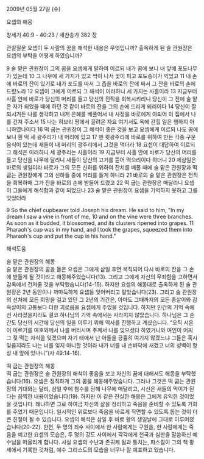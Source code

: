 2009년 05월 27일 (수)

요셉의 해몽



창세기 40:9 - 40:23 / 새찬송가 382 장


관찰질문
요셉이 두 사람의 꿈을 해석한 내용은 무엇입니까?
출옥하게 된 술 관원장은 요셉의 부탁을 어떻게 하였습니까?

9 술 맡은 관원장이 그의 꿈을 요셉에게 말하여 이르되 내가 꿈에 보니 내 앞에 포도나무가 있는데 10 그 나무에 세 가지가 있고 싹이 나서 꽃이 피고 포도송이가 익었고 11 내 손에 바로의 잔이 있기로 내가 포도를 따서 그 즙을 바로의 잔에 짜서 그 잔을 바로의 손에 드렸노라 12 요셉이 그에게 이르되 그 해석이 이러하니 세 가지는 사흘이라 13 지금부터 사흘 안에 바로가 당신의 머리를 들고 당신의 전직을 회복시키리니 당신이 그 전에 술 맡은 자가 되었을 때에 하던 것 같이 바로의 잔을 그의 손에 드리게 되리이다 14 당신이 잘 되시거든 나를 생각하고 내게 은혜를 베풀어서 내 사정을 바로에게 아뢰어 이 집에서 나를 건져 주소서 15 나는 히브리 땅에서 끌려온 자요 여기서도 옥에 갇힐 일은 행하지 아니하였나이다 16 떡 굽는 관원장이 그 해석이 좋은 것을 보고 요셉에게 이르되 나도 꿈에 보니 흰 떡 세 광주리가 내 머리에 있고 17 맨 윗광주리에 바로를 위하여 만든 각종 구운 음식이 있는데 새들이 내 머리의 광주리에서 그것을 먹더라 18 요셉이 대답하여 이르되 그 해석은 이러하니 세 광주리는 사흘이라 19 지금부터 사흘 안에 바로가 당신의 머리를 들고 당신을 나무에 달리니 새들이 당신의 고기를 뜯어 먹으리이다 하더니 20 제삼일은 바로의 생일이라 바로가 그의 모든 신하를 위하여 잔치를 베풀 때에 술 맡은 관원장과 떡 굽는 관원장에게 그의 신하들 중에 머리를 들게 하니라 21 바로의 술 맡은 관원장은 전직을 회복하매 그가 잔을 바로의 손에 받들어 드렸고 22 떡 굽는 관원장은 매달리니 요셉이 그들에게 해석함과 같이 되었으나 23 술 맡은 관원장이 요셉을 기억하지 못하고 그를 잊었더라 

9 So the chief cupbearer told Joseph his dream. He said to him, "In my dream I saw a vine in front of me, 10 and on the vine were three branches. As soon as it budded, it blossomed, and its clusters ripened into grapes. 11 Pharaoh's cup was in my hand, and I took the grapes, squeezed them into Pharaoh's cup and put the cup in his hand."

해석도움





술 맡은 관원장의 해몽  
술 맡은 관원장의 꿈을 들은 요셉은 그에게 삼일 후면 복직되어 다시 바로의 잔을 그 손에 받들게 될 것이라고 해몽해주었습니다(13). 그리고 그에게 자신의 무죄함을 고하면서 감옥에서 건져줄 것을 부탁했습니다(14-15). 하지만 요셉의 해몽대로 출옥하게 된 술 관원장은 2년 동안이나 까마득하게 요셉을 잊어버리고 말았습니다(23). 그리고 술 관원장의 선처에 모든 희망을 걸고 있던 그 2년의 기간은, 아마도 그때까지의 모든 종살이와 감옥살이의 고통보다 더한 괴로움을 요셉에게 주었을 것입니다. 하지만 인간의 기억 속에선 사라졌을지라도 결코 하나님의 기억 속에서는 사라지지 않았습니다. 하나님은 그 순간도 당신의 시간에 당신의 일을 이루기 위해 역사를 진행하고 계셨습니다. “오직 시온이 이르기를 여호와께서 나를 버리시며 주께서 나를 잊으셨다 하였거니와 여인이 어찌 그 젖 먹는 자식을 잊겠으며 자기 태에서 난 아들을 긍휼히 여기지 않겠느냐 그들은 혹시 잊을지라도 나는 너를 잊지 아니할 것이라 내가 너를 내 손바닥에 새겼고 너의 성벽이 항상 내 앞에 있나니”(사 49:14-16).        

떡 굽는 관원장의 해몽  
떡 굽는 관원장은 술 관원장의 해석이 좋음을 보고 자신의 꿈에 대해서도 해몽을 부탁했습니다(16). 요셉은 정직하게 그의 꿈을 해몽해주었습니다. 그러나 그것은 떡 굽는 관원장의 기대와는 달리, 삼일 후에 참수를 당해 나무에 매달리고, 시신은 새들의 먹이가 된다는 끔찍한 내용이었습니다(19). 하지만 이 같은 진실한 해몽은 그에게 유익한 것이었을 것입니다. 왜냐하면 그로 하여금 자신의 삶을 정리하고 죽음을 준비할 수 있도록 기회를 주었기 때문입니다. 일시적인 위로보다 죽음을 바르게 직면할 수 있도록 돕는 것이 더 큰 친절이 될 수 있습니다. 요셉의 해석은 삼일 후 바로 왕의 생일날에 그대로 이루어졌습니다(20-22). 한편, 두 명의 죄수 사이에서 한 사람에게는 구원을, 한 사람에게는 죽음을 예고한 요셉의 모습은, 두 명의 강도 사이에서 각각에게 천국과 심판을 말씀하신 예수님을 떠올리게 합니다. 사실 요셉의 수난과 존귀케 됨과 통치는, 파스칼이 그의 책 팡세에서 기록한 것처럼, 예수 그리스도의 모습을 너무나 잘 예표하고 있습니다.